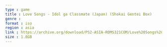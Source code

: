 ```yaml
---
type : game
title : Love Songs - Idol ga Classmate (Japan) (Shokai Gentei Box)
genre : 
format : iso
region : asia
link : https://archive.org/download/PS2-ASIA-ROMS321COM/Love%20Songs%20-%20Idol%20ga%20Classmate%20%28Japan%29%20%28Shokai%20Gentei%20Box%29.7z
size : 1.8GB
---
```

